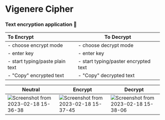 # Vigenere Cipher

### Text encryption application 🔐

| **To Encrypt**                  | **To Decrypt**                       |
|:------------------------------- | ------------------------------------ |
| - choose encrypt mode           | - choose decrypt mode                |
| - enter key                     | - enter key                          |
| - start typing/paste plain text | - start typing/paster encrypted text |
| - "Copy" encrypted text         | - "Copy" decrypted text              |

| Neutral | Encrypt | Decrypt |
|---------|---------|---------|
|![Screenshot from 2023-02-18 15-36-38](https://user-images.githubusercontent.com/78860665/219871691-4ad80532-bc9b-4a46-a231-608523d728c3.png)|![Screenshot from 2023-02-18 15-37-45](https://user-images.githubusercontent.com/78860665/219871702-0b9c21ec-e21a-4d74-bcd7-95bcb5e1ac6c.png)|![Screenshot from 2023-02-18 15-38-06](https://user-images.githubusercontent.com/78860665/219871714-24e58c1b-34d5-4313-9c4c-081360a3086d.png)|
